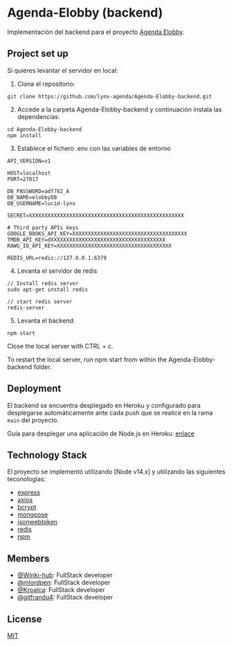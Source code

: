 # Agenda-Elobby (backend) 

Implementación del backend para el proyecto [Agenda Elobby](https://github.com/lynx-agenda/Agenda-Elobby).

## Project set up

Si quieres levantar el servidor en local:

1. Clona el repositorio:

```
git clone https://github.com/lynx-agenda/Agenda-Elobby-backend.git
```

2. Accede a la carpeta Agenda-Elobby-backend y continuación instala las dependencias: 

```
cd Agenda-Elobby-backend
npm install
```

3. Establece el fichero .env con las variables de entorno

```
API_VERSION=v1

HOST=localhost
PORT=27017

DB_PASSWORD=adf782_A
DB_NAME=elobbyDB
DB_USERNAME=lucid-lynx 

SECRET=XXXXXXXXXXXXXXXXXXXXXXXXXXXXXXXXXXXXXXXXXXXXXXXXXX

# Third party APIs keys
GOOGLE_BOOKS_API_KEY=XXXXXXXXXXXXXXXXXXXXXXXXXXXXXXXXXXXXX
TMDB_API_KEY=dXXXXXXXXXXXXXXXXXXXXXXXXXXXXXXXXXXXXX
RAWG_IO_API_KEY=XXXXXXXXXXXXXXXXXXXXXXXXXXXXXXXXXXXXX

REDIS_URL=redis://127.0.0.1:6379
```

4. Levanta el servidor de redis

```
// Install redis server
sudo apt-get install redis

// start redis server
redis-server
```

5. Levanta el backend:

```
npm start
```

Close the local server with CTRL + c.

To restart the local server, run npm start from within the Agenda-Elobby-backend folder.

## Deployment

El backend se encuentra desplegado en Heroku y configurado para desplegarse automáticamente ante cada push que se realice en la rama `main` del proyecto. 

Guía para desplegar una aplicación de Node.js en Heroku: [enlace](https://devcenter.heroku.com/articles/deploying-nodejs)

## Technology Stack

El proyecto se implementó utilizando [Node v14.x] y utilizando las siguientes teconologías: 

* [express](https://expressjs.com/es/) 
* [axios](https://github.com/axios/axios)
* [bcrypt](https://www.npmjs.com/package/bcrypt)
* [mongoose](https://mongoosejs.com/)
* [jsonwebtoken](https://www.npmjs.com/package/jsonwebtoken)
* [redis](https://redis.com/)
* [npm](https://www.npmjs.com/)

## Members

* [@Winki-hub](https://github.com/Winki-hub): FullStack developer
* [@mlordpen](https://github.com/mlordpen): FullStack developer
* [@Kroalca](https://github.com/Kroalca): FullStack developer
* [@gitfrandu4](https://github.com/gitfrandu4): FullStack developer

## License

[MIT](https://choosealicense.com/licenses/mit/)
